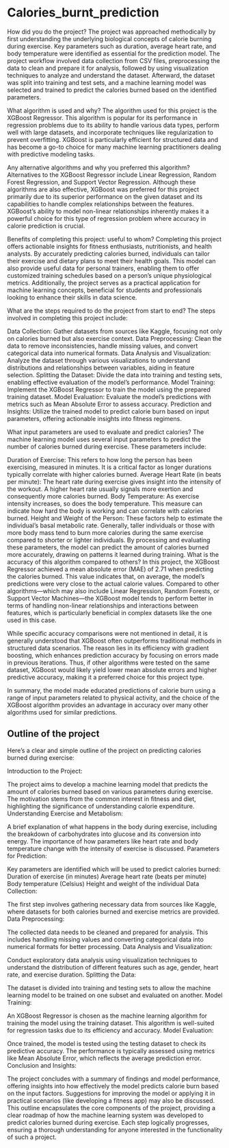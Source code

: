 # Calories_burnt_prediction

How did you do the project?
The project was approached methodically by first understanding the underlying biological concepts of calorie burning during exercise. Key parameters such as duration, average heart rate, and body temperature were identified as essential for the prediction model. The project workflow involved data collection from CSV files, preprocessing the data to clean and prepare it for analysis, followed by using visualization techniques to analyze and understand the dataset. Afterward, the dataset was split into training and test sets, and a machine learning model was selected and trained to predict the calories burned based on the identified parameters.

What algorithm is used and why?
The algorithm used for this project is the XGBoost Regressor. This algorithm is popular for its performance in regression problems due to its ability to handle various data types, perform well with large datasets, and incorporate techniques like regularization to prevent overfitting. XGBoost is particularly efficient for structured data and has become a go-to choice for many machine learning practitioners dealing with predictive modeling tasks.

Any alternative algorithms and why you preferred this algorithm?
Alternatives to the XGBoost Regressor include Linear Regression, Random Forest Regression, and Support Vector Regression. Although these algorithms are also effective, XGBoost was preferred for this project primarily due to its superior performance on the given dataset and its capabilities to handle complex relationships between the features. XGBoost’s ability to model non-linear relationships inherently makes it a powerful choice for this type of regression problem where accuracy in calorie prediction is crucial.

Benefits of completing this project: useful to whom?
Completing this project offers actionable insights for fitness enthusiasts, nutritionists, and health analysts. By accurately predicting calories burned, individuals can tailor their exercise and dietary plans to meet their health goals. This model can also provide useful data for personal trainers, enabling them to offer customized training schedules based on a person’s unique physiological metrics. Additionally, the project serves as a practical application for machine learning concepts, beneficial for students and professionals looking to enhance their skills in data science.

What are the steps required to do the project from start to end?
The steps involved in completing this project include:

Data Collection: Gather datasets from sources like Kaggle, focusing not only on calories burned but also exercise context.
Data Preprocessing: Clean the data to remove inconsistencies, handle missing values, and convert categorical data into numerical formats.
Data Analysis and Visualization: Analyze the dataset through various visualizations to understand distributions and relationships between variables, aiding in feature selection.
Splitting the Dataset: Divide the data into training and testing sets, enabling effective evaluation of the model’s performance.
Model Training: Implement the XGBoost Regressor to train the model using the prepared training dataset.
Model Evaluation: Evaluate the model’s predictions with metrics such as Mean Absolute Error to assess accuracy.
Prediction and Insights: Utilize the trained model to predict calorie burn based on input parameters, offering actionable insights into fitness regimens.

What input parameters are used to evaluate and predict calories?
The machine learning model uses several input parameters to predict the number of calories burned during exercise. These parameters include:

Duration of Exercise: This refers to how long the person has been exercising, measured in minutes. It is a critical factor as longer durations typically correlate with higher calories burned.
Average Heart Rate (in beats per minute): The heart rate during exercise gives insight into the intensity of the workout. A higher heart rate usually signals more exertion and consequently more calories burned.
Body Temperature: As exercise intensity increases, so does the body temperature. This measure can indicate how hard the body is working and can correlate with calories burned.
Height and Weight of the Person: These factors help to estimate the individual’s basal metabolic rate. Generally, taller individuals or those with more body mass tend to burn more calories during the same exercise compared to shorter or lighter individuals.
By processing and evaluating these parameters, the model can predict the amount of calories burned more accurately, drawing on patterns it learned during training.
What is the accuracy of this algorithm compared to others?
In this project, the XGBoost Regressor achieved a mean absolute error (MAE) of 2.71 when predicting the calories burned. This value indicates that, on average, the model’s predictions were very close to the actual calorie values. Compared to other algorithms—which may also include Linear Regression, Random Forests, or Support Vector Machines—the XGBoost model tends to perform better in terms of handling non-linear relationships and interactions between features, which is particularly beneficial in complex datasets like the one used in this case.

While specific accuracy comparisons were not mentioned in detail, it is generally understood that XGBoost often outperforms traditional methods in structured data scenarios. The reason lies in its efficiency with gradient boosting, which enhances prediction accuracy by focusing on errors made in previous iterations. Thus, if other algorithms were tested on the same dataset, XGBoost would likely yield lower mean absolute errors and higher predictive accuracy, making it a preferred choice for this project type.

In summary, the model made educated predictions of calorie burn using a range of input parameters related to physical activity, and the choice of the XGBoost algorithm provides an advantage in accuracy over many other algorithms used for similar predictions.

## Outline of the project
Here’s a clear and simple outline of the project on predicting calories burned during exercise:

Introduction to the Project:

The project aims to develop a machine learning model that predicts the amount of calories burned based on various parameters during exercise.
The motivation stems from the common interest in fitness and diet, highlighting the significance of understanding calorie expenditure.
Understanding Exercise and Metabolism:

A brief explanation of what happens in the body during exercise, including the breakdown of carbohydrates into glucose and its conversion into energy.
The importance of how parameters like heart rate and body temperature change with the intensity of exercise is discussed.
Parameters for Prediction:

Key parameters are identified which will be used to predict calories burned:
Duration of exercise (in minutes)
Average heart rate (beats per minute)
Body temperature (Celsius)
Height and weight of the individual
Data Collection:

The first step involves gathering necessary data from sources like Kaggle, where datasets for both calories burned and exercise metrics are provided.
Data Preprocessing:

The collected data needs to be cleaned and prepared for analysis. This includes handling missing values and converting categorical data into numerical formats for better processing.
Data Analysis and Visualization:

Conduct exploratory data analysis using visualization techniques to understand the distribution of different features such as age, gender, heart rate, and exercise duration.
Splitting the Data:

The dataset is divided into training and testing sets to allow the machine learning model to be trained on one subset and evaluated on another.
Model Training:

An XGBoost Regressor is chosen as the machine learning algorithm for training the model using the training dataset. This algorithm is well-suited for regression tasks due to its efficiency and accuracy.
Model Evaluation:

Once trained, the model is tested using the testing dataset to check its predictive accuracy.
The performance is typically assessed using metrics like Mean Absolute Error, which reflects the average prediction error.
Conclusion and Insights:

The project concludes with a summary of findings and model performance, offering insights into how effectively the model predicts calorie burn based on the input factors.
Suggestions for improving the model or applying it in practical scenarios (like developing a fitness app) may also be discussed.
This outline encapsulates the core components of the project, providing a clear roadmap of how the machine learning system was developed to predict calories burned during exercise. Each step logically progresses, ensuring a thorough understanding for anyone interested in the functionality of such a project.
